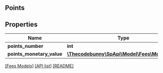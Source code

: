 ## Points

## Properties

Name | Type | Description | Notes
------------ | ------------- | ------------- | -------------
**points_number** | **int** |  | [optional]
**points_monetary_value** | [**\Thecodebunny\SpApi\Model\Fees\MoneyType**](MoneyType.md) |  | [optional]

[[Fees Models]](../) [[API list]](../../Api) [[README]](../../../README.md)
